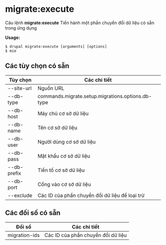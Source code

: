 # migrate:execute
Câu lệnh **migrate:execute** Tiến hành một phần chuyển đổi dữ liệu có sẵn trong ứng dụng

**Usage:**
```
$ drupal migrate:execute [arguments] [options] 
$ mie  
```

## Các tùy chọn có sẵn
Tùy chọn | Các chi tiết
-------|-------------
--site-url | Nguồn URL
--db-type | commands.migrate.setup.migrations.options.db-type
--db-host | Máy chủ cơ sở dữ liệu
--db-name | Tên cơ sở dữ liệu
--db-user | Người dùng cơ sở dữ liệu
--db-pass | Mật khẩu cơ sở dữ liệu
--db-prefix | Tiền tố cơ sở dữ liệu
--db-port | Cổng vào cơ sở dữ liệu
--exclude | Các ID của phần chuyển đổi dữ liệu để loại trừ

## Các đối số có sẵn
Đối số | Các chi tiết
---------|-------------
migration-ids | Các ID của phần chuyển đổi dữ liệu
